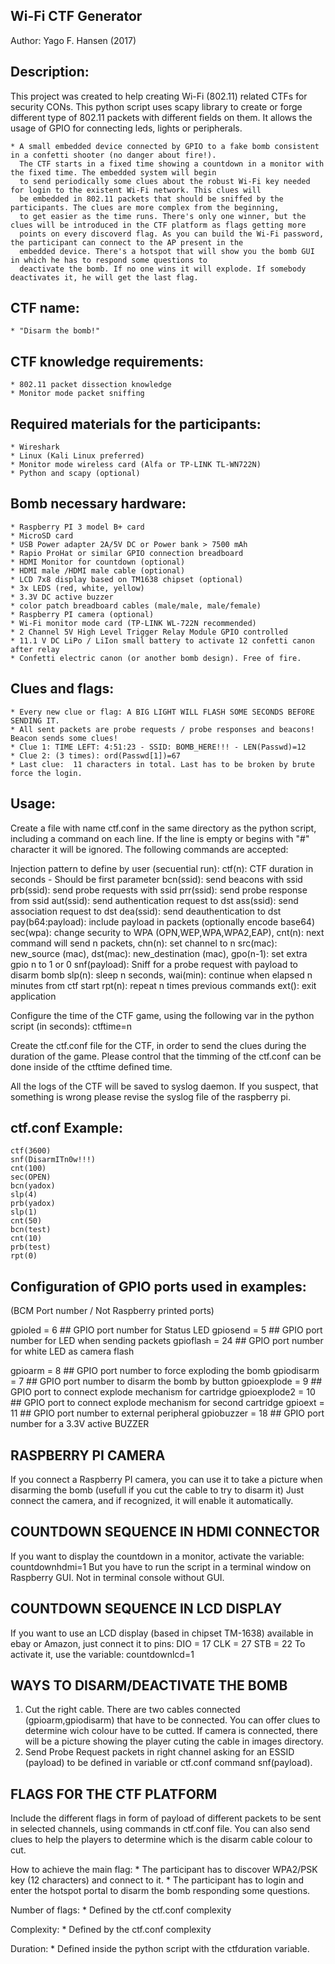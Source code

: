Wi-Fi CTF Generator
-------------------
Author:  Yago F. Hansen (2017)

Description:
------------
This project was created to help creating Wi-Fi (802.11) related CTFs for
security CONs. This python script uses scapy library to create or forge
different type of 802.11 packets with different fields on them. It allows
the usage of GPIO for connecting leds, lights or peripherals.

    * A small embedded device connected by GPIO to a fake bomb consistent in a confetti shooter (no danger about fire!).
      The CTF starts in a fixed time showing a countdown in a monitor with the fixed time. The embedded system will begin
      to send periodically some clues about the robust Wi-Fi key needed for login to the existent Wi-Fi network. This clues will
      be embedded in 802.11 packets that should be sniffed by the participants. The clues are more complex from the beginning,
      to get easier as the time runs. There's only one winner, but the clues will be introduced in the CTF platform as flags getting more
      points on every discoverd flag. As you can build the Wi-Fi password, the participant can connect to the AP present in the
      embedded device. There's a hotspot that will show you the bomb GUI in which he has to respond some questions to
      deactivate the bomb. If no one wins it will explode. If somebody deactivates it, he will get the last flag.


CTF name:
---------
    * "Disarm the bomb!"


CTF  knowledge requirements:
----------------------------
    * 802.11 packet dissection knowledge
    * Monitor mode packet sniffing


Required materials for the participants:
----------------------------------------
    * Wireshark
    * Linux (Kali Linux preferred)
    * Monitor mode wireless card (Alfa or TP-LINK TL-WN722N)
    * Python and scapy (optional)


Bomb necessary hardware:
------------------------
    * Raspberry PI 3 model B+ card
    * MicroSD card
    * USB Power adapter 2A/5V DC or Power bank > 7500 mAh
    * Rapio ProHat or similar GPIO connection breadboard
    * HDMI Monitor for countdown (optional)
    * HDMI male /HDMI male cable (optional)
    * LCD 7x8 display based on TM1638 chipset (optional)
    * 3x LEDS (red, white, yellow) 
    * 3.3V DC active buzzer
    * color patch breadboard cables (male/male, male/female)
    * Raspberry PI camera (optional)
    * Wi-Fi monitor mode card (TP-LINK WL-722N recommended)
    * 2 Channel 5V High Level Trigger Relay Module GPIO controlled 
    * 11.1 V DC LiPo / LiIon small battery to activate 12 confetti canon after relay 
    * Confetti electric canon (or another bomb design). Free of fire.



Clues and flags:
----------------
    * Every new clue or flag: A BIG LIGHT WILL FLASH SOME SECONDS BEFORE SENDING IT.
    * All sent packets are probe requests / probe responses and beacons! Beacon sends some clues!
    * Clue 1: TIME LEFT: 4:51:23 - SSID: BOMB_HERE!!! - LEN(Passwd)=12
    * Clue 2: (3 times): ord(Passwd[1])=67
    * Last clue:  11 characters in total. Last has to be broken by brute force the login.


Usage:
------
Create a file with name ctf.conf in the same directory as the python script,
including a command on each line. If the line is empty or begins with "#" 
character it will be ignored. The following commands are accepted:

Injection pattern to define by user (secuential run):
                     ctf(n): CTF duration in seconds - Should be first parameter
                     bcn(ssid): send beacons with ssid
                     prb(ssid): send probe requests with ssid 
                     prr(ssid): send probe response from ssid 
                     aut(ssid): send authentication request to dst
                     ass(ssid): send association request to dst
                     dea(ssid): send deauthentication to dst 
                     pay(b64:payload): include payload in packets (optionally encode base64)
                     sec(wpa): change security to WPA (OPN,WEP,WPA,WPA2,EAP), 
                     cnt(n): next command will send n packets, 
                     chn(n): set channel to n 
                     src(mac): new_source (mac), 
                     dst(mac): new_destination (mac), 
                     gpo(n-1): set extra gpio n to 1 or 0
                     snf(payload): Sniff for a probe request with payload to disarm bomb
                     slp(n): sleep n seconds,
                     wai(min): continue when elapsed n minutes from ctf start
                     rpt(n): repeat n times previous commands
                     ext(): exit application

Configure the time of the CTF game, using the following var in the python script (in seconds):
	ctftime=n

Create the ctf.conf file for the CTF, in order to send the clues during the duration of the game.
Please control that the timming of the ctf.conf can be done inside of the ctftime defined time.

All the logs of the CTF will be saved to syslog daemon. If you suspect, that something is wrong
please revise the syslog file of the raspberry pi.



ctf.conf Example:
-----------------

	ctf(3600)
	snf(DisarmITn0w!!!)
	cnt(100)
	sec(OPEN)
	bcn(yadox)
	slp(4)
	prb(yadox)
	slp(1)
	cnt(50)
	bcn(test)
	cnt(10)
	prb(test)
	rpt(0)


Configuration of GPIO ports used in examples:
-----------------------------------------------
(BCM Port number / Not Raspberry printed ports)

gpioled = 6  ## GPIO port number for Status LED
gpiosend = 5  ## GPIO port number for LED when sending packets
gpioflash = 24  ## GPIO port number for white LED as camera flash

gpioarm = 8  ## GPIO port number to force exploding the bomb
gpiodisarm = 7  ## GPIO port number to disarm the bomb by button
gpioexplode = 9  ## GPIO port to connect explode mechanism for cartridge
gpioexplode2 = 10  ## GPIO port to connect explode mechanism for second cartridge
gpioext = 11  ## GPIO port number to external peripheral
gpiobuzzer = 18  ## GPIO port number for a 3.3V active BUZZER


RASPBERRY PI CAMERA
-------------------
If you connect a Raspberry PI camera, you can use it to take a picture when
disarming the bomb (usefull if you cut the cable to try to disarm it)
Just connect the camera, and if recognized, it will enable it automatically.


COUNTDOWN SEQUENCE IN HDMI CONNECTOR
------------------------------------
If you want to display the countdown in a monitor, activate the variable:
	countdownhdmi=1
But you have to run the script in a terminal window on Raspberry GUI. Not in
terminal console without GUI.


COUNTDOWN SEQUENCE IN LCD DISPLAY
---------------------------------
If you want to use an LCD display (based in chipset TM-1638) available in ebay
or Amazon, just connect it to pins:
	DIO = 17
	CLK = 27
	STB = 22
To activate it, use the variable:
	countdownlcd=1


WAYS TO DISARM/DEACTIVATE THE BOMB
----------------------------------
1. Cut the right cable. There are two cables connected (gpioarm,gpiodisarm) that have to be connected.
   You can offer clues to determine wich colour have to be cutted. If camera is connected, there will
   be a picture showing the player cuting the cable in images directory.
2. Send Probe Request packets in right channel asking for an ESSID (payload) to be defined in variable
   or ctf.conf command snf(payload).


FLAGS FOR THE CTF PLATFORM
--------------------------
Include the different flags in form of payload of different packets to be sent in selected channels,
using commands in ctf.conf file. You can also send clues to help the players to determine which is
the disarm cable colour to cut.

How to achieve the main flag:
    * The participant has to discover WPA2/PSK key (12 characters) and connect to it.
    * The participant has to login and enter the hotspot portal to disarm the bomb responding some questions.

Number of flags:
    * Defined by the ctf.conf complexity

Complexity:
    * Defined by the ctf.conf complexity

Duration:
    * Defined inside the python script with the ctfduration variable.
